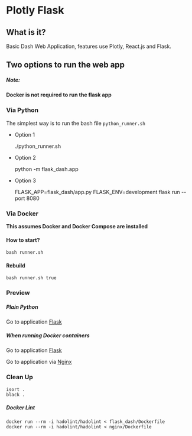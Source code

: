 # Plotly Flask

## What is it? 

Basic Dash Web Application,  features use  Plotly, React.js and Flask.

## Two options to run the web app

##### Note:
__Docker is not required to run the flask app__

### Via Python

The simplest way is to run the bash file `python_runner.sh`

* Option 1

    ./python_runner.sh
    
    
* Option 2
   

    python -m flask_dash.app
     
* Option 3
   
    FLASK_APP=flask_dash/app.py FLASK_ENV=development flask run --port 8080
    
### Via Docker    

__This assumes Docker and Docker Compose are installed__

#### How to start?

    bash runner.sh

#### Rebuild

    bash runner.sh true   
     
### Preview

##### Plain Python 

Go to application [Flask](http://localhost:8000/)

##### When running Docker containers

Go to application [Flask](http://172.20.20.100:8000/)

Go to application via [Nginx](http://172.20.20.101)



### Clean Up

    isort .
    black .
    
##### Docker Lint

    docker run --rm -i hadolint/hadolint < flask_dash/Dockerfile
    docker run --rm -i hadolint/hadolint < nginx/Dockerfile